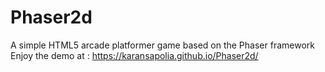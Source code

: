 # Phaser2d
A simple HTML5 arcade platformer game based on the Phaser framework 
Enjoy the demo at : https://karansapolia.github.io/Phaser2d/
